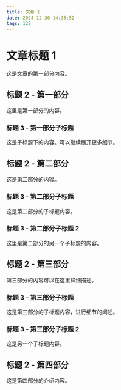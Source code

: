 ```yaml
---
title: 文章 1
date: 2024-12-30 14:35:52
tags: 122
---
```


# 文章标题 1

这是文章的第一部分内容。

## 标题 2 - 第一部分

这里是第一部分的内容。

### 标题 3 - 第一部分子标题

这是子标题下的内容。可以继续展开更多细节。

## 标题 2 - 第二部分

这是第二部分的内容。

### 标题 3 - 第二部分子标题

这是第二部分的子标题内容。

### 标题 3 - 第二部分子标题 2

这里是第二部分的另一个子标题的内容。

## 标题 2 - 第三部分

第三部分的内容可以在这里详细描述。

### 标题 3 - 第三部分子标题

这是第三部分的子标题内容，进行细节的阐述。

### 标题 3 - 第三部分子标题 2

这是另一个子标题内容。

## 标题 2 - 第四部分

这是第四部分的介绍内容。

